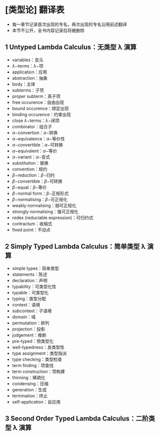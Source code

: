 # [类型论] 翻译表

- 每一章节记录首次出现的专名，再次出现的专名沿用前述翻译
- 本节不公开，全书内容记录后将被删除

## 1 Untyped Lambda Calculus：无类型 λ 演算
- variables：变元
- $\lambda-$terms：$\lambda-$项
- application：应用
- abstraction：抽象
- body：主体
- subterms：子项
- proper subterm：真子项
- free occurence：自由出现
- bound occurence：绑定出现
- binding occurence：约束出现
- close $\lambda-$terms：$\lambda-$闭项
- combinator：组合子
- $\alpha-$convertion：$\alpha-$转换
- $\alpha-$equivalence：$\alpha-$等价性
- $\alpha-$convertible：$\alpha-$可转换
- $\alpha-$equivalent：$\alpha-$等价
- $\alpha-$variant：$\alpha-$变式
- substitution：替换
- convention：规约
- $\beta-$reduction：$\beta-$归约
- $\beta-$convertible：$\beta-$可转换
- $\beta-$equal：$\beta-$等价
- $\beta-$normal form：$\beta-$正规形式
- $\beta-$normalising：$\beta-$可正规化
- weakly normalising：弱可正规化
- strongly normalising：强可正规化
- redex (reduciable expression)：可归约式
- contractum：收缩式
- fixed point：不动点

## 2 Simply Typed Lambda Calculus：简单类型 λ 演算
- simple types：简单类型
- statements：陈述
- declaration：声明
- typability：可类型化性
- typable：可类型化
- typing：类型分配
- context：语境
- subcontext：子语境
- domain：域
- permutation：排列
- projection：投影
- judgement：推断
- pre-typed：预类型化
- well-typedness：良类型性
- type assignment：类型指派
- type checking：类型检查
- term finding：项查找
- term construction：项构建
- thinning：稀疏化
- condensing：压缩
- generation：生成
- termination：终止
- self-application：自应用

## 3 Second Order Typed Lambda Calculus：二阶类型 λ 演算
